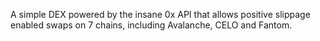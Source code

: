 A simple DEX powered by the insane 0x API that allows positive slippage enabled swaps on 7 chains, including Avalanche, CELO and Fantom.